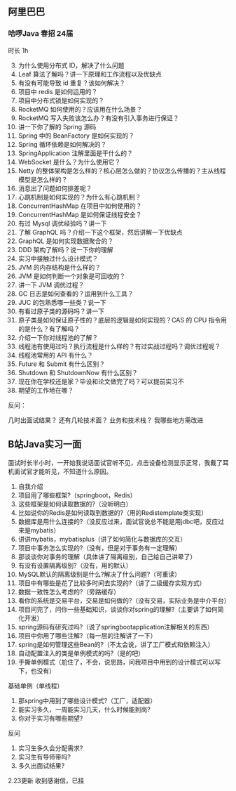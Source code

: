 ## 阿里巴巴

### 哈啰Java 春招 24届

时长 1h

3. 为什么使用分布式 ID，解决了什么问题
4. Leaf 算法了解吗？讲一下原理和工作流程以及优缺点
5. 有没有可能导致 id 重复？该如何解决？
6. 项目中 redis 是如何运用的？
7. 项目中分布式锁是如何实现的？
8. RocketMQ 如何使用的？应该用在什么场景？
9. RocketMQ 写入失败该怎么办？有没有引入事务进行保证？
10. 讲一下你了解的 Spring 源码
11. Spring 中的 BeanFactory 是如何实现的？
12. Spring 循环依赖是如何解决的？
13. SpringApplication 注解里面是干什么的？
14. WebSocket 是什么？为什么使用它？
15. Netty 的整体架构是怎么样的？核心层怎么做的？协议怎么传播的？主从线程模型是怎么样的？
16. 消息出了问题如何排差呢？
17. 心跳机制是如何实现的？为什么有心跳机制？
18. ConcurrentHashMap 在项目中如何使用的？
19. ConcurrentHashMap 是如何保证线程安全？
20. 有过 Mysql 调优经验吗？讲一下
21. 了解 GraphQL 吗？介绍一下这个框架，然后讲解一下优缺点
22. GraphQL 是如何实现数据聚合的？
23. DDD 架构了解吗？说一下你的理解
24. 实习中接触过什么设计模式？
25. JVM 的内存结构是什么样的？
26. JVM 是如何判断一个对象是可回收的？
27. 讲一下 JVM 调优过程？
28. GC 日志是如何查看的？运用到什么工具？
29. JUC 的包熟悉哪一些类？说一下
30. 有看过原子类的源码吗？讲一下
31. 原子类是如何保证原子性的？底层的逻辑是如何实现的？CAS 的 CPU 指令用的是什么？有了解吗？
32. 介绍一下你对线程池的了解？
33. 线程池有使用过吗？执行流程是什么样的？有过实战过程吗？调优过程呢？
34. 线程池常用的 API 有什么？
35. Future 和 Submit 有什么区别？
36. Shutdown 和 ShutdownNow 有什么区别？
37. 现在你在学校还是家？毕设和论文做完了吗？可以提前实习不
38. 期望的工作地在哪？

反问：

几时出面试结果？
还有几轮技术面？
业务和技术栈？
我哪些地方需改进



## B站Java实习一面

面试时长半小时，一开始我说话面试官听不见，点击设备检测显示正常，我戴了耳机面试官才能听见，不知道什么原因。

1. 自我介绍
2. 项目用了哪些框架?（springboot，Redis）
3. 这些框架是如何读取数据的?（没听明白）
4. 比如说你的Redis是如何读取到数据的?（用的Redistemplate类实现）
5. 数据库是用什么连接的?（没反应过来，面试官说总不能是用jdbc吧，反应过来是mybatis）
6. 讲讲mybatis，mybatisplus（讲了如何简化与数据库的交互）
7. 项目中事务怎么实现的?（没有，但是对于事务有一定理解）
8. 那谈谈你对事务的理解（具体讲了隔离级别，自己给自己讲晕了）
9. 有没有设置隔离级别?（没有，用的默认）
10. MySQL默认的隔离级别是什么?解决了什么问题?（可重读）
11. 项目中有哪些是花了比较多时间去实现的?（讲了二级缓存实现方式）
12. 数据一致性怎么考虑的?（旁路缓存）
13. 看你的系统是交易平台，交易是如何做的?（没有交易，实际业务是中介平台）
14. 项目问完了，问你一些基础知识，谈谈你对spring的理解?（主要讲了如何简化开发）
15. spring源码有研究过吗?（说了springbootapplication注解相关的东西）
16. 项目中你用了哪些注解?（每一层的注解讲了一下）
17. spring是如何管理这些Bean的?（不太会说，讲了工厂模式和依赖注入）
18. 自动配置注入的类是单例模式的吗?（是的吧）
19. 手撕单例模式（尬住了，不会，说思路，问我项目中用到的设计模式可以写下，也没有）

基础单例（单线程）

1. 那spring中用到了哪些设计模式?（工厂，适配器）
2. 能实习多久，一周能实习几天，什么时候能到岗?
3. 你对于实习有哪些期望?

反问
1. 实习生多久会分配需求?
2. 实习生有导师带吗?
3. 多久出面试结果?

2.23更新
收到感谢信，已挂
